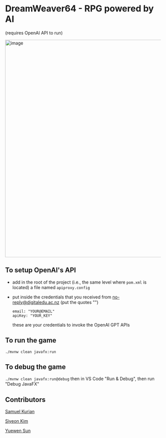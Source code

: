 # DreamWeaver64 - RPG powered by AI

(requires OpenAI API to run)

<img width="703" alt="image" src="https://github.com/qube1t/dreamweaver64-ai-rpg/assets/77086852/d4910eb3-456a-42e5-b354-968a456ebff4">


## To setup OpenAI's API

- add in the root of the project (i.e., the same level where `pom.xml` is located) a file named `apiproxy.config`
- put inside the credentials that you received from no-reply@digitaledu.ac.nz (put the quotes "")

  ```
  email: "YOUR@EMAIL"
  apiKey: "YOUR_KEY"
  ```
  these are your credentials to invoke the OpenAI GPT APIs
  
## To run the game

`./mvnw clean javafx:run`

## To debug the game

`./mvnw clean javafx:run@debug` then in VS Code "Run & Debug", then run "Debug JavaFX"

## Contributors

[Samuel Kurian](https://www.linkedin.com/in/kurian-samuel/)

[Siyeon Kim](https://www.linkedin.com/in/siyeonkim612) 

[Yuewen Sun](https://www.linkedin.com/in/james-sun-513165241/)

